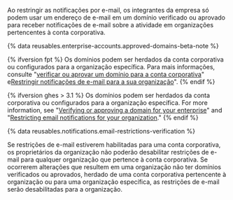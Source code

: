 Ao restringir as notificações por e-mail, os integrantes da empresa só podem usar um endereço de e-mail em um domínio verificado ou aprovado para receber notificações de e-mail sobre a atividade em organizações pertencentes à conta corporativa.

{% data reusables.enterprise-accounts.approved-domains-beta-note %}

{% ifversion fpt %}
Os domínios podem ser herdados da conta corporativa ou configurados para a organização específica. Para mais informações, consulte "[verificar ou aprovar um domínio para a conta corporativa](/github/setting-up-and-managing-your-enterprise/verifying-or-approving-a-domain-for-your-enterprise-account)" e[Restringir notificações de e-mail para a sua organização](/organizations/keeping-your-organization-secure/restricting-email-notifications-for-your-organization)".
{% endif %}

{%  ifversion ghes > 3.1 %}
Os domínios podem ser herdados da conta corporativa ou configurados para a organização específica. For more information, see "[Verifying or approving a domain for your enterprise](/admin/configuration/configuring-your-enterprise/verifying-or-approving-a-domain-for-your-enterprise)" and "[Restricting email notifications for your organization](/organizations/keeping-your-organization-secure/restricting-email-notifications-for-your-organization)."
{% endif %}

{% data reusables.notifications.email-restrictions-verification %}

Se restrições de e-mail estiverem habilitadas para uma conta corporativa, os proprietários da organização não poderão desabilitar restrições de e-mail para qualquer organização que pertence à conta corporativa. Se ocorrerem alterações que resultem em uma organização não ter domínios verificados ou aprovados, herdado de uma conta corporativa pertencente à organização ou para uma organização específica, as restrições de e-mail serão desabilitadas para a organização.
